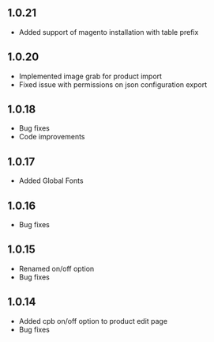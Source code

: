 ## 1.0.21
* Added support of magento installation with table prefix

## 1.0.20
* Implemented image grab for product import
* Fixed issue with permissions on json configuration export

## 1.0.18
* Bug fixes
* Code improvements

## 1.0.17
* Added Global Fonts

## 1.0.16

* Bug fixes

## 1.0.15

* Renamed on/off option
* Bug fixes

## 1.0.14

* Added cpb on/off option to product edit page
* Bug fixes
